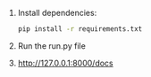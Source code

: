 1. Install dependencies:
   ```bash
   pip install -r requirements.txt

2. Run the run.py file

3. http://127.0.0.1:8000/docs
